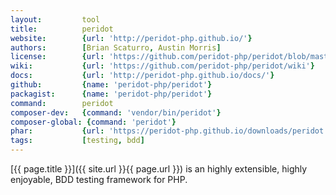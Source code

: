 ```yaml
---
layout:         tool
title:          peridot
website:        {url: 'http://peridot-php.github.io/'} 
authors:        [Brian Scaturro, Austin Morris]
license:        {url: 'https://github.com/peridot-php/peridot/blob/master/LICENSE', label: 'MIT'} 
wiki:           {url: 'https://github.com/peridot-php/peridot/wiki'} 
docs:           {url: 'http://peridot-php.github.io/docs/'} 
github:         {name: 'peridot-php/peridot'} 
packagist:      {name: 'peridot-php/peridot'}
command:        peridot
composer-dev:   {command: 'vendor/bin/peridot'}
composer-global: {command: 'peridot'}
phar:           {url: 'https://peridot-php.github.io/downloads/peridot.phar'}
tags:           [testing, bdd]
---
```


[{{ page.title }}]({{ site.url }}{{ page.url }}) is an highly extensible, highly enjoyable, BDD testing framework for PHP. 

<!--more--> 
